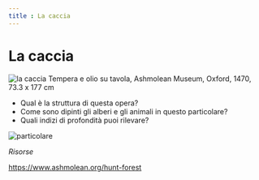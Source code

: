 ```yaml
---
title : La caccia
---
```


# La caccia

![la caccia](https://www.ashmolean.org/sites/default/files/ashmolean/images/media/1800full_21_0.jpg)
Tempera e olio su tavola, Ashmolean Museum, Oxford, 1470, 73.3 x 177  cm

- Qual è la struttura di questa opera? 
- Come sono dipinti gli alberi e gli animali in questo particolare?
- Quali indizi di profondità puoi rilevare?

![particolare](https://www.ashmolean.org/sites/default/files/styles/listing_image_gallery_image/public/ashmolean/images/media/1800detail3_6_0.jpg?itok=i0cV-ugY)
 


*Risorse*

https://www.ashmolean.org/hunt-forest

